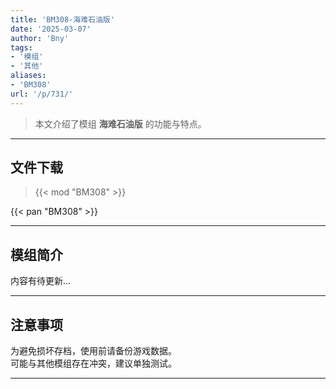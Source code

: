 ```yaml
---
title: 'BM308-海难石油版'
date: '2025-03-07'
author: 'Bny'
tags:
- '模组'
- '其他'
aliases:
- 'BM308'
url: '/p/731/'
---
```


> 本文介绍了模组 **海难石油版** 的功能与特点。

---

## 文件下载  

> {{< mod "BM308" >}}  

{{< pan "BM308" >}}  

---

## 模组简介

>  
内容有待更新...  

---

## 注意事项

>  
为避免损坏存档，使用前请备份游戏数据。  
可能与其他模组存在冲突，建议单独测试。  

---

